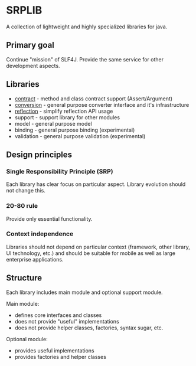 # SRPLIB

  A collection of lightweight and highly specialized libraries for java. 
  
## Primary goal

  Continue "mission" of SLF4J. Provide the same service for other development aspects.     

## Libraries

  - [contract](contract.md) - method and class contract support (Assert/Argument)
  - [conversion](conversion.md) - general purpose converter interface and it's infrastructure
  - [reflection](reflection.md) - simplify reflection API usage
  - support  - support library for other modules
  - model - general purpose model
  - binding - general purpose binding (experimental)
  - validation - general purpose validation (experimental)
  
## Design principles  
  
### Single Responsibility Principle (SRP) 
  
  Each library has clear focus on particular aspect. Library evolution should not change this.
  
###  20-80 rule
 
  Provide only essential functionality.    

### Context independence

  Libraries should not depend on particular context (framework, other library, UI technology, etc.) and should be 
  suitable for mobile as well as large enterprise applications.  



## Structure
  
  Each library includes main module and optional support module. 
  
Main module:
  
  - defines core interfaces and classes
  - does not provide "useful" implementations 
  - does not provide helper classes, factories, syntax sugar, etc.
    
Optional module:

  - provides useful implementations
  - provides factories and helper classes

